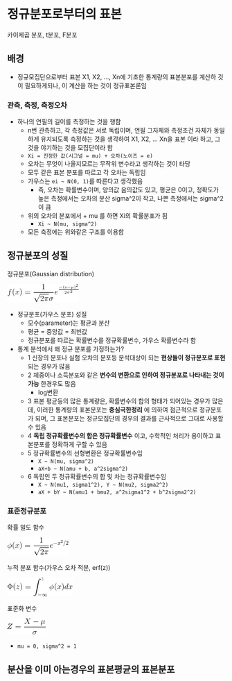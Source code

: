 # 정규분포로부터의 표본

카이제곱 분포, t분포, F분포

## 배경

- 정규모집단으로부터 표본 X1, X2, ..., Xn에 기초한 통계량의 표본분포를 계산하 것이 필요하게되나, 이 계산을 하는 것이 정규표본론임

### 관측, 측정, 측정오차

- 하나의 연필의 길이를 측정하는 것을 행함
  - n번 관측하고, 각 측정값은 서로 독립이며, 연필 그자체와 측정조건 자체가 동일하게 유지되도록 측정하는 것을 생각하여 X1, X2, ... Xn을 표본 이라 하고, 그것을 야기하는 것을 모집단이라 함
  - `Xi = 진정한 값(시그널 = mu) + 오차(노이즈 = e)`
  - 오차는 무엇이 나올지모르는 무작위 변수라고 생각하는 것이 타당
  - 모두 같은 표본 분포를 따르고 각 오차는 독립임
  - 가우스는 `ei ~ N(0, 1)`를 따른다고 생각했음
    - 즉, 오차는 확률변수이며, 양의값 음의값도 있고, 평균은 0이고, 정확도가 높은 측정에서는 오차의 분산 sigma^2이 작고, 나쁜 측정에서는 sigma^2이 큼
  - 위의 오차의 분포에서 + mu 를 하면 Xi의 확률분포가 됨
    - `Xi ~ N(mu, sigma^2)`
  - 모든 측정에는 위와같은 구조를 이용함

## 정규분포의 성질

정규분포(Gaussian distribution)

![](./images/ch9/normal_distribution.gif)

- 정규분포(가우스 분포) 성질
  - 모수(parameter)는 평균과 분산
  - 평균 = 중앙값 = 최빈값
  - 정규분포를 따르는 확률변수를 정규확률변수, 가우스 확률변수라 함
- 통계 분석에서 왜 정규 분포를 가정하는가?
  - 1 신장의 분포나 실험 오차의 분포등 분석대상이 되는 **현상들이 정규분포로 표현** 되는 경우가 많음
  - 2 체중이나 소득분포와 같은 **변수의 변환으로 인하여 정규분포로 나타내는 것이 가능** 한경우도 많음
    - log변환
  - 3 표본 평균등의 많은 통계량은, 확률변수의 합의 형태가 되어있는 경우가 많은데, 이러한 통계량의 표본분포는 **중심극한정리** 에 의하여 점근적으로 정규분포가 되며, 그 표본분포는 정규모집단의 경우의 결과를 근사적으로 그대로 사용할 수 있음
  - 4 **독립 정규확률변수의 합은 정규확률변수** 이고, 수학적인 처리가 용이하고 표본분포를 정확하게 구할 수 있음
  - 5 정규확률변수의 선형변환은 정규확률변수임
    - `X ~ N(mu, sigma^2)`
    - `aX+b ~ N(amu + b, a^2sigma^2)`
  - 6 독립인 두 정규확률변수의 합 및 차는 정규확률변수임
    - `X ~ N(mu1, sigma1^2), Y ~ N(mu2, sigma2^2)`
    - `aX + bY ~ N(amu1 + bmu2, a^2sigma1^2 + b^2sigma2^2)`

### 표준정규분포

확률 밀도 함수

![](./images/ch9/standard_normal_distribution.gif)

누적 분포 함수(가우스 오차 적분, erf(z))

![](./images/ch9/standard_normal_distribution_acc.gif)

표준화 변수

![](./images/ch9/standardizing.gif)

- `mu = 0, sigma^2 = 1`

## 분산을 이미 아는경우의 표본평균의 표본분포

